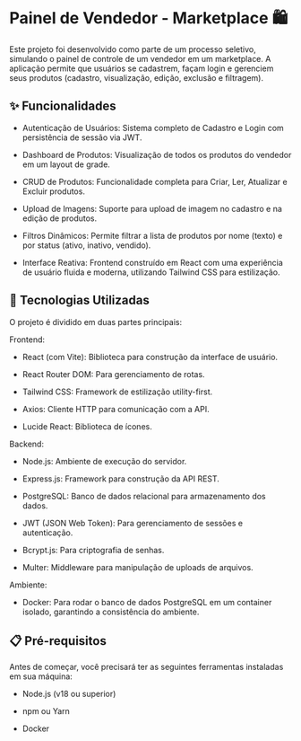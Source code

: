 # Painel de Vendedor - Marketplace 🛍️
Este projeto foi desenvolvido como parte de um processo seletivo, simulando o painel de controle de um vendedor em um marketplace. A aplicação permite que usuários se cadastrem, façam login e gerenciem seus produtos (cadastro, visualização, edição, exclusão e filtragem).



## ✨ Funcionalidades
* Autenticação de Usuários: Sistema completo de Cadastro e Login com persistência de sessão via JWT.

* Dashboard de Produtos: Visualização de todos os produtos do vendedor em um layout de grade.

* CRUD de Produtos: Funcionalidade completa para Criar, Ler, Atualizar e Excluir produtos.

* Upload de Imagens: Suporte para upload de imagem no cadastro e na edição de produtos.

* Filtros Dinâmicos: Permite filtrar a lista de produtos por nome (texto) e por status (ativo, inativo, vendido).

* Interface Reativa: Frontend construído em React com uma experiência de usuário fluida e moderna, utilizando Tailwind CSS para estilização.

## 🚀 Tecnologias Utilizadas
O projeto é dividido em duas partes principais:

Frontend:

* React (com Vite): Biblioteca para construção da interface de usuário.

* React Router DOM: Para gerenciamento de rotas.

* Tailwind CSS: Framework de estilização utility-first.

* Axios: Cliente HTTP para comunicação com a API.

* Lucide React: Biblioteca de ícones.

Backend:

* Node.js: Ambiente de execução do servidor.

* Express.js: Framework para construção da API REST.

* PostgreSQL: Banco de dados relacional para armazenamento dos dados.

* JWT (JSON Web Token): Para gerenciamento de sessões e autenticação.

* Bcrypt.js: Para criptografia de senhas.

* Multer: Middleware para manipulação de uploads de arquivos.

Ambiente:

* Docker: Para rodar o banco de dados PostgreSQL em um container isolado, garantindo a consistência do ambiente.

## 📋 Pré-requisitos
Antes de começar, você precisará ter as seguintes ferramentas instaladas em sua máquina:

* Node.js (v18 ou superior)

* npm ou Yarn

* Docker

